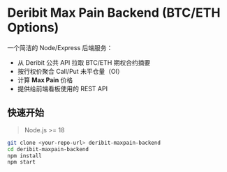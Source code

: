 # Deribit Max Pain Backend (BTC/ETH Options)

一个简洁的 Node/Express 后端服务：
- 从 Deribit 公共 API 拉取 BTC/ETH 期权合约摘要
- 按行权价聚合 Call/Put 未平仓量（OI）
- 计算 **Max Pain** 价格
- 提供给前端看板使用的 REST API

## 快速开始

> Node.js >= 18

```bash
git clone <your-repo-url> deribit-maxpain-backend
cd deribit-maxpain-backend
npm install
npm start

